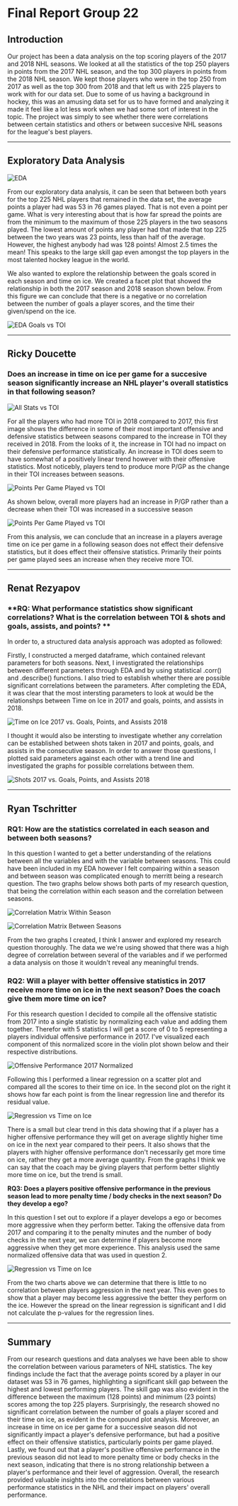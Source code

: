 # Final Report Group 22

## Introduction

Our project has been a data analysis on the top scoring players of the 2017 and 2018 NHL seasons. We looked at all the statistics of the top 250 players in points from the 2017 NHL season, and the top 300 players in points from the 2018 NHL season. We kept those players who were in the top 250 from 2017 as well as the top 300 from 2018 and that left us with 225 players to work with for our data set. Due to some of us having a background in hockey, this was an amusing data set for us to have formed and analyzing it made it feel like a lot less work when we had some sort of interest in the topic. The project was simply to see whether there were correlations between certain statistics and others or between succesive NHL seasons for the league's best players.

---

## Exploratory Data Analysis

![EDA](images/EDA_of_stats.png)

From our exploratory data analysis, it can be seen that between both years for the top 225 NHL players that remained in the data set, the average points a player had was 53 in 76 games played. That is not even a point per game. What is very interesting about that is how far spread the points are from the minimum to the maximum of those 225 players in the two seasons played. The lowest amount of points any player had that made that top 225 between the two years was 23 points, less than half of the average. However, the highest anybody had was 128 points! Almost 2.5 times the mean! This speaks to the large skill gap even amongst the top players in the most talented hockey league in the world.

We also wanted to explore the relationship between the goals scored in each season and time on ice. We created a facet plot that showed the relationship in both the 2017 season and 2018 season shown below. From this figure we can conclude that there is a negative or no correlation between the number of goals a player scores, and the time their given/spend on the ice.

![EDA Goals vs TOI](images/EDA_Goals_Scored_vs_TOI.png)

---

## **Ricky Doucette**

### Does an increase in time on ice per game for a succesive season significantly increase an NHL player's overall statistics in that following season?

![All Stats vs TOI](images/all_stats_vs_toi.png)

For all the players who had more TOI in 2018 compared to 2017, this first image shows the difference in some of their most important offensive and defensive statistics between seasons compared to the increase in TOI they received in 2018. From the looks of it, the increase in TOI had no impact on their defensive performance statistically. An increase in TOI does seem to have somewhat of a positively linear trend however with their offensive statistics. Most noticebly, players tend to produce more P/GP as the change in their TOI increases between seasons.

![Points Per Game Played vs TOI](images/P_GP_vs_TOI.png)

As shown below, overall more players had an increase in P/GP rather than a decrease when their TOI was increased in a successive season

![Points Per Game Played vs TOI](images/P_GP_With_More_TOI.png)

From this analysis, we can conclude that an increase in a players average time on ice per game in a following season does not effect their defensive statistics, but it does effect their offensive statistics. Primarily their points per game played sees an increase when they receive more TOI.

---

## **Renat Rezyapov**

### **RQ: What performance statistics show significant correlations? What is the correlation between TOI & shots and goals, assists, and points? **

In order to, a structured data analysis approach was adopted as followed:

Firstly, I constructed a merged dataframe, which contained relevant parameters for both seasons. Next, I investigrated the relationships between different parameters through EDA and by using statistical .corr() and .describe() functions. I also tried to establish whether there are possible significant correlations between the parameters. After completing the EDA, it was clear that the most intersting parameters to look at would be the relationshps between Time on Ice in 2017 and goals, points, and assists in 2018.

![Time on Ice 2017 vs. Goals, Points, and Assists 2018](images/renat_plot1.png)

I thought it would also be intersting to investigate whether any correlation can be established between shots taken in 2017 and points, goals, and assists in the consecutive season. In order to answer those questions, I plotted said parameters against each other with a trend line and investigated the graphs for possible correlations between them.

![Shots 2017 vs. Goals, Points, and Assists 2018](images/renat_plot2.png)



---

## **Ryan Tschritter**

### **RQ1: How are the statistics correlated in each season and between both seasons?**

In this question I wanted to get a better understanding of the relations between all the variables and with the variable between seasons. This could have been included in my EDA however I felt compairing within a season and between season was complicated enough to merritt being a research question. The two graphs below shows both parts of my research question, that being the correlation within each season and the correlation between seasons.

![Correlation Matrix Within Season](images/Ryan_Correlation_Matrix.png)

![Correlation Matrix Between Seasons](images/Ryan_Correlation_Matrix2.png)

From the two graphs I created, I think I answer and explored my research question thoroughly. The data we we're using showed that there was a high degree of correlation between several of the variables and if we performed a data analysis on those it wouldn't reveal any meaningful trends.

### **RQ2: Will a player with better offensive statistics in 2017 receive more time on ice in the next season? Does the coach give them more time on ice?**

For this research question I decided  to compile all the offensive statistic from 2017 into a single statistic by normalizing each value and adding them together. Therefor with 5 statistics I will get a score of 0 to 5 representing a players individual offensive performance in 2017. I've visualized each component of this normalized score in the violin plot shown below and their respective distributions.

![Offensive Performance 2017 Normalized](images/Ryan_RQ2_violin.png)

Following this I performed a linear regression on a scatter plot and compared all the scores to their time on ice. In the second plot on the right it shows how far each point is from the linear regression line and therefor its residual value.

![Regression vs Time on Ice](images/Ryan_RQ2_Regression.png)

There is a small but clear trend in this data showing that if a player has a higher offensive performance they will get on average slightly higher time on ice in the next year compared to their peers. It also shows that the players with higher offensive performance don't necessarily get more time on ice, rather they get a more average quantity. From the graphs I think we can say that the coach may be giving players that perform better slightly more time on ice, but the trend is small.

**RQ3: Does a players positive offensive performance in the previous season lead to more penalty time / body checks in the next season? Do they develop a ego?**

In this question I set out to explore if a player develops a ego or becomes more aggressive when they perform better. Taking the offensive data from 2017 and comparing it to the penalty minutes and the number of body checks in the next year, we can determine if players become more aggressive when they get more experience. This analysis used the same normalized offensive data that was used in question 2.

![Regression vs Time on Ice](images/Ryan_RQ3_Regression.png)

From the two charts above we can determine that there is little to no correlation between players aggression in the next year. This even goes to show that a player may become less aggressive the better they perform on the ice. However the spread on the linear regression is significant and I did not calculate the p-values for the regression lines.

---

## Summary

From our research questions and data analyses we have been able to show the correlation between various parameters of NHL statistics. The key findings include the fact that the average points scored by a player in our dataset was 53 in 76 games, highlighting a significant skill gap between the highest and lowest performing players. The skill gap was also evident in the difference between the maximum (128 points) and minimum (23 points) scores among the top 225 players. 
Surprisingly, the research showed no significant correlation between the number of goals a player scored and their time on ice, as evident in the compound plot analysis. Moreover, an increase in time on ice per game for a successive season did not significantly impact a player's defensive performance, but had a positive effect on their offensive statistics, particularly points per game played.
Lastly, we found out that a player's positive offensive performance in the previous season did not lead to more penalty time or body checks in the next season, indicating that there is no strong relationship between a player's performance and their level of aggression.
Overall, the research provided valuable insights into the correlations between various performance statistics in the NHL and their impact on players' overall performance.

